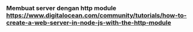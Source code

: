 ### Membuat server dengan http module https://www.digitalocean.com/community/tutorials/how-to-create-a-web-server-in-node-js-with-the-http-module
